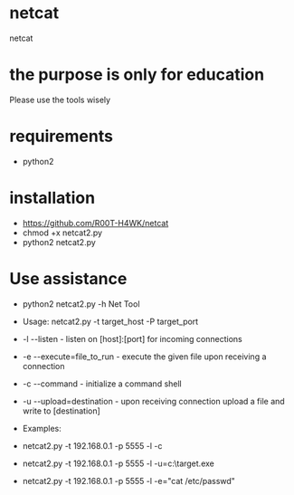 # netcat
netcat 
# the purpose is only for education
  Please use the tools wisely

# requirements
* python2

# installation
 * https://github.com/R00T-H4WK/netcat
 * chmod +x netcat2.py
 * python2 netcat2.py

# Use assistance
* python2 netcat2.py -h
Net Tool

* Usage: netcat2.py -t target_host -P target_port
* -l --listen                  - listen on [host]:[port] for                               incoming connections
* -e --execute=file_to_run     - execute the given file upon                               receiving a connection
* -c --command                 - initialize a command shell
* -u --upload=destination      - upon receiving connection upload a                               file and write to [destination]


* Examples:
* netcat2.py -t 192.168.0.1 -p 5555 -l -c
* netcat2.py -t 192.168.0.1 -p 5555 -l -u=c:\target.exe
* netcat2.py -t 192.168.0.1 -p 5555 -l -e="cat /etc/passwd"
